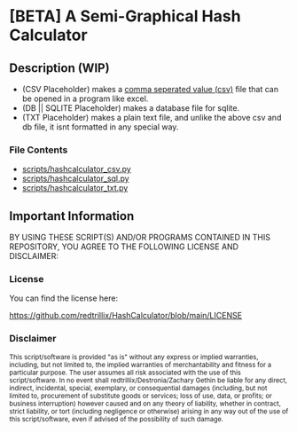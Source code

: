 # [BETA] A Semi-Graphical Hash Calculator

## Description (WIP)
- (CSV Placeholder) makes a [comma seperated value (csv)](https://en.wikipedia.org/wiki/Comma-separated_values) file that can be opened in a program like excel.
- (DB || SQLITE Placeholder) makes a database file for sqlite.
- (TXT Placeholder) makes a plain text file, and unlike the above csv and db file, it isnt formatted in any special way.

### File Contents
- [scripts/hashcalculator_csv.py](https://github.com/redtrillix/HashCalculator/blob/main/scripts/hashcalculator_csv.py)
- [scripts/hashcalculator_sql.py](https://github.com/redtrillix/HashCalculator/blob/main/scripts/hashcalculator_sql.py)
- [scripts/hashcalculator_txt.py](https://github.com/redtrillix/HashCalculator/blob/main/scripts/hashcalculator_txt.py)

## Important Information

BY USING THESE SCRIPT(S) AND/OR PROGRAMS CONTAINED IN THIS REPOSITORY, YOU AGREE TO THE FOLLOWING LICENSE AND DISCLAIMER:

### License
You can find the license here:

https://github.com/redtrillix/HashCalculator/blob/main/LICENSE

### Disclaimer
<sub> This script/software is provided "as is" without any express or implied warranties, including, but not limited to, the implied warranties of merchantability and fitness for a particular purpose. The user assumes all risk associated with the use of this script/software. In no event shall redtrillix/Destronia/Zachary Gethin be liable for any direct, indirect, incidental, special, exemplary, or consequential damages (including, but not limited to, procurement of substitute goods or services; loss of use, data, or profits; or business interruption) however caused and on any theory of liability, whether in contract, strict liability, or tort (including negligence or otherwise) arising in any way out of the use of this script/software, even if advised of the possibility of such damage. </sub>
